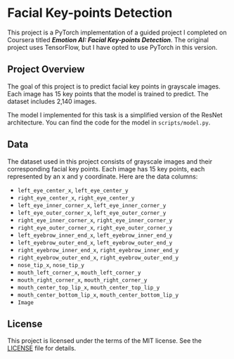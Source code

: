 # Facial Key-points Detection

This project is a PyTorch implementation of a guided project I completed on Coursera titled ***Emotion AI: Facial Key-points Detection***. The original project uses TensorFlow, but I have opted to use PyTorch in this version.

## Project Overview

The goal of this project is to predict facial key points in grayscale images. Each image has 15 key points that the model is trained to predict. The dataset includes 2,140 images.

The model I implemented for this task is a simplified version of the ResNet architecture. You can find the code for the model in `scripts/model.py`.

## Data

The dataset used in this project consists of grayscale images and their corresponding facial key points. Each image has 15 key points, each represented by an x and y coordinate. Here are the data columns:

- `left_eye_center_x`, `left_eye_center_y`
- `right_eye_center_x`, `right_eye_center_y`
- `left_eye_inner_corner_x`, `left_eye_inner_corner_y`
- `left_eye_outer_corner_x`, `left_eye_outer_corner_y`
- `right_eye_inner_corner_x`, `right_eye_inner_corner_y`
- `right_eye_outer_corner_x`, `right_eye_outer_corner_y`
- `left_eyebrow_inner_end_x`, `left_eyebrow_inner_end_y`
- `left_eyebrow_outer_end_x`, `left_eyebrow_outer_end_y`
- `right_eyebrow_inner_end_x`, `right_eyebrow_inner_end_y`
- `right_eyebrow_outer_end_x`, `right_eyebrow_outer_end_y`
- `nose_tip_x`, `nose_tip_y`
- `mouth_left_corner_x`, `mouth_left_corner_y`
- `mouth_right_corner_x`, `mouth_right_corner_y`
- `mouth_center_top_lip_x`, `mouth_center_top_lip_y`
- `mouth_center_bottom_lip_x`, `mouth_center_bottom_lip_y`
- `Image`


## License

This project is licensed under the terms of the MIT license. See the [LICENSE](LICENSE) file for details.